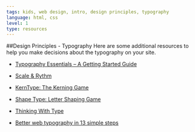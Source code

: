 ```yaml
---
tags: kids, web design, intro, design principles, typography
language: html, css
level: 1
type: resources
---
```


##Design Principles - Typography
Here are some additional resources to help you make decisions about the typography on your site.

+ [Typography Essentials – A Getting Started Guide](http://freelancefolder.com/typography-essentials-a-getting-started-guide/)

+ [Scale & Rythm](http://lamb.cc/typograph/)

+ [KernType: The Kerning Game](http://type.method.ac/)

+ [Shape Type: Letter Shaping Game](http://shape.method.ac/)

+ [Thinking With Type](http://www.thinkingwithtype.com/)

+ [Better web typography in 13 simple steps](http://www.creativebloq.com/typography/better-web-typography-few-simple-steps-5132803)
